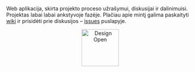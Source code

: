 Web aplikacija, skirta projekto proceso užrašymui, diskusijai ir dalinimuisi. 
Projektas labai labai ankstyvoje fazėje. Plačiau apie mintį galima paskaityti 
[wiki][] ir prisidėti prie diskusijos – [issues][] puslapyje.

[wiki]: https://github.com/makerspacelt/darau/wiki "Darau Wiki puslapis"
[issues]: https://github.com/makerspacelt/darau/issues "Darau Issues puslapis"

<p align="center"><a href="http://designopen.org/"><img width="100px" src="http://makerspace.lt/darau/assets/img/design-open-logo.svg" alt="Design Open"></a></p>
